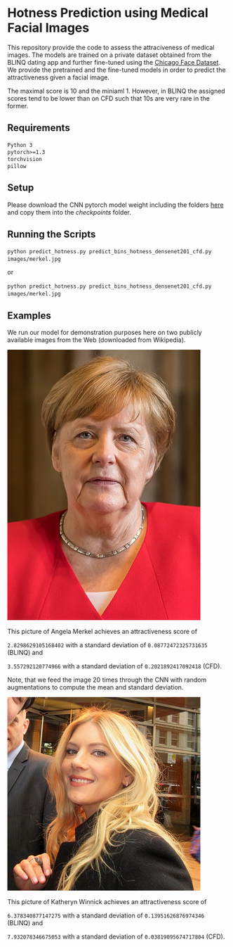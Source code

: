 # Hotness Prediction using Medical Facial Images

This repository provide the code to assess the attraciveness of medical images.
The models are trained on a private dataset obtained from the BLINQ dating app and further fine-tuned using the [Chicago Face Dataset](https://chicagofaces.org/default/). We provide the pretrained and the fine-tuned models in order to predict the attractiveness given a facial image.

The maximal score is 10 and the miniaml 1. However, in BLINQ the assigned scores tend to be lower than on CFD such that 10s are very rare in the former.


## Requirements
```
Python 3
pytorch>=1.3
torchvision
pillow
```
## Setup

Please download the CNN pytorch model weight including the folders [here](https://drive.google.com/drive/folders/1T3ixZq2LFCq-tV2MOv2TD8ElHlmPR2qR?usp=sharing) and copy them into the _checkpoints_ folder. 

## Running the Scripts

`python predict_hotness.py predict_bins_hotness_densenet201_cfd.py images/merkel.jpg`

or

`python predict_hotness.py predict_bins_hotness_densenet201_cfd.py images/merkel.jpg`

## Examples

We run our model for demonstration purposes here on two publicly available images from the Web (downloaded from Wikipedia).

![alt text](https://github.com/2006pmach/facial_attractiveness_prediction/blob/main/images/Angela_Merkel_wikipedia.jpg "Angela Merkel")

This picture of Angela Merkel achieves an attractiveness score of 

`2.8298629105168402` with a standard deviation of `0.08772472325731635` (BLINQ) and 

`3.557292120774966` with a standard deviation of `0.2021892417092418` (CFD). 

Note, that we feed the image 20 times through the CNN with random augmentations to compute the mean and standard deviation.

![alt text](https://github.com/2006pmach/facial_attractiveness_prediction/blob/main/images/Katheryn_Winnick_wikipedia.jpg "Katheryn Winnick")

This picture of Katheryn Winnick achieves an attractiveness score of 

`6.378340877147275` with a standard deviation of `0.13951626876974346` (BLINQ) and 

`7.932078346675053` with a standard deviation of `0.03819095674717804` (CFD). 
